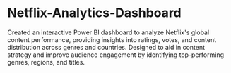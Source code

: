 # Netflix-Analytics-Dashboard
Created an interactive Power BI dashboard to analyze Netflix's global content performance, providing insights into ratings, votes, and content distribution across genres and countries. Designed to aid in content strategy and improve audience engagement by identifying top-performing genres, regions, and titles.
